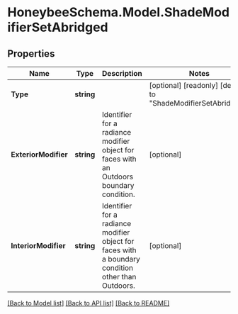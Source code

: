 
# HoneybeeSchema.Model.ShadeModifierSetAbridged

## Properties

Name | Type | Description | Notes
------------ | ------------- | ------------- | -------------
**Type** | **string** |  | [optional] [readonly] [default to "ShadeModifierSetAbridged"]
**ExteriorModifier** | **string** | Identifier for a radiance modifier object for faces with an  Outdoors boundary condition. | [optional] 
**InteriorModifier** | **string** | Identifier for a radiance modifier object for faces with a boundary condition other than Outdoors. | [optional] 

[[Back to Model list]](../README.md#documentation-for-models)
[[Back to API list]](../README.md#documentation-for-api-endpoints)
[[Back to README]](../README.md)

